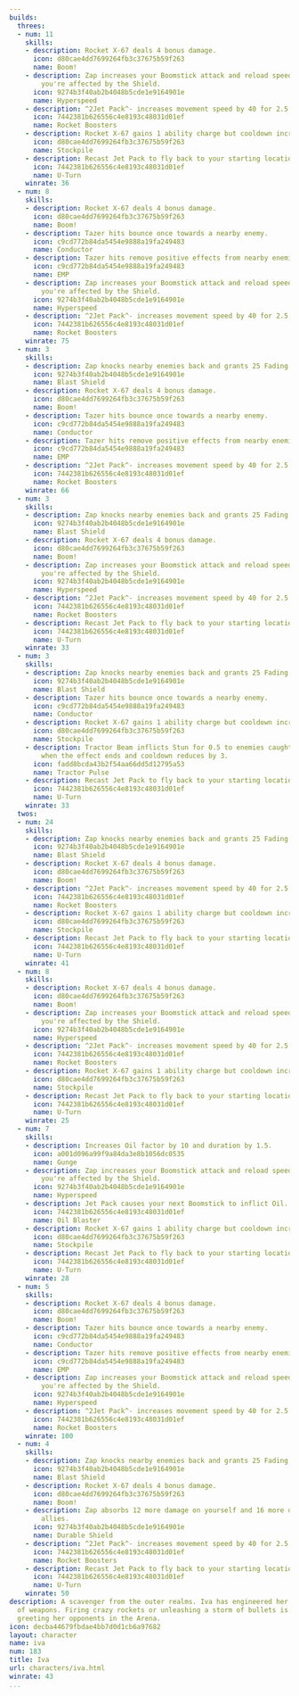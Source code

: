 ```yaml
---
builds:
  threes:
  - num: 11
    skills:
    - description: Rocket X-67 deals 4 bonus damage.
      icon: d80cae4dd7699264fb3c37675b59f263
      name: Boom!
    - description: Zap increases your Boomstick attack and reload speed by 120 while
        you're affected by the Shield.
      icon: 9274b3f40ab2b4048b5cde1e9164901e
      name: Hyperspeed
    - description: ^2Jet Pack^- increases movement speed by 40 for 2.5.
      icon: 7442381b626556c4e8193c48031d01ef
      name: Rocket Boosters
    - description: Rocket X-67 gains 1 ability charge but cooldown increases by 1.5.
      icon: d80cae4dd7699264fb3c37675b59f263
      name: Stockpile
    - description: Recast Jet Pack to fly back to your starting location.
      icon: 7442381b626556c4e8193c48031d01ef
      name: U-Turn
    winrate: 36
  - num: 8
    skills:
    - description: Rocket X-67 deals 4 bonus damage.
      icon: d80cae4dd7699264fb3c37675b59f263
      name: Boom!
    - description: Tazer hits bounce once towards a nearby enemy.
      icon: c9cd772b84da5454e9888a19fa249483
      name: Conductor
    - description: Tazer hits remove positive effects from nearby enemies.
      icon: c9cd772b84da5454e9888a19fa249483
      name: EMP
    - description: Zap increases your Boomstick attack and reload speed by 120 while
        you're affected by the Shield.
      icon: 9274b3f40ab2b4048b5cde1e9164901e
      name: Hyperspeed
    - description: ^2Jet Pack^- increases movement speed by 40 for 2.5.
      icon: 7442381b626556c4e8193c48031d01ef
      name: Rocket Boosters
    winrate: 75
  - num: 3
    skills:
    - description: Zap knocks nearby enemies back and grants 25 Fading Haste for 2.
      icon: 9274b3f40ab2b4048b5cde1e9164901e
      name: Blast Shield
    - description: Rocket X-67 deals 4 bonus damage.
      icon: d80cae4dd7699264fb3c37675b59f263
      name: Boom!
    - description: Tazer hits bounce once towards a nearby enemy.
      icon: c9cd772b84da5454e9888a19fa249483
      name: Conductor
    - description: Tazer hits remove positive effects from nearby enemies.
      icon: c9cd772b84da5454e9888a19fa249483
      name: EMP
    - description: ^2Jet Pack^- increases movement speed by 40 for 2.5.
      icon: 7442381b626556c4e8193c48031d01ef
      name: Rocket Boosters
    winrate: 66
  - num: 3
    skills:
    - description: Zap knocks nearby enemies back and grants 25 Fading Haste for 2.
      icon: 9274b3f40ab2b4048b5cde1e9164901e
      name: Blast Shield
    - description: Rocket X-67 deals 4 bonus damage.
      icon: d80cae4dd7699264fb3c37675b59f263
      name: Boom!
    - description: Zap increases your Boomstick attack and reload speed by 120 while
        you're affected by the Shield.
      icon: 9274b3f40ab2b4048b5cde1e9164901e
      name: Hyperspeed
    - description: ^2Jet Pack^- increases movement speed by 40 for 2.5.
      icon: 7442381b626556c4e8193c48031d01ef
      name: Rocket Boosters
    - description: Recast Jet Pack to fly back to your starting location.
      icon: 7442381b626556c4e8193c48031d01ef
      name: U-Turn
    winrate: 33
  - num: 3
    skills:
    - description: Zap knocks nearby enemies back and grants 25 Fading Haste for 2.
      icon: 9274b3f40ab2b4048b5cde1e9164901e
      name: Blast Shield
    - description: Tazer hits bounce once towards a nearby enemy.
      icon: c9cd772b84da5454e9888a19fa249483
      name: Conductor
    - description: Rocket X-67 gains 1 ability charge but cooldown increases by 1.5.
      icon: d80cae4dd7699264fb3c37675b59f263
      name: Stockpile
    - description: Tractor Beam inflicts Stun for 0.5 to enemies caught in the beam
        when the effect ends and cooldown reduces by 3.
      icon: fadd8bcda43b2f54aa66dd5d12795a53
      name: Tractor Pulse
    - description: Recast Jet Pack to fly back to your starting location.
      icon: 7442381b626556c4e8193c48031d01ef
      name: U-Turn
    winrate: 33
  twos:
  - num: 24
    skills:
    - description: Zap knocks nearby enemies back and grants 25 Fading Haste for 2.
      icon: 9274b3f40ab2b4048b5cde1e9164901e
      name: Blast Shield
    - description: Rocket X-67 deals 4 bonus damage.
      icon: d80cae4dd7699264fb3c37675b59f263
      name: Boom!
    - description: ^2Jet Pack^- increases movement speed by 40 for 2.5.
      icon: 7442381b626556c4e8193c48031d01ef
      name: Rocket Boosters
    - description: Rocket X-67 gains 1 ability charge but cooldown increases by 1.5.
      icon: d80cae4dd7699264fb3c37675b59f263
      name: Stockpile
    - description: Recast Jet Pack to fly back to your starting location.
      icon: 7442381b626556c4e8193c48031d01ef
      name: U-Turn
    winrate: 41
  - num: 8
    skills:
    - description: Rocket X-67 deals 4 bonus damage.
      icon: d80cae4dd7699264fb3c37675b59f263
      name: Boom!
    - description: Zap increases your Boomstick attack and reload speed by 120 while
        you're affected by the Shield.
      icon: 9274b3f40ab2b4048b5cde1e9164901e
      name: Hyperspeed
    - description: ^2Jet Pack^- increases movement speed by 40 for 2.5.
      icon: 7442381b626556c4e8193c48031d01ef
      name: Rocket Boosters
    - description: Rocket X-67 gains 1 ability charge but cooldown increases by 1.5.
      icon: d80cae4dd7699264fb3c37675b59f263
      name: Stockpile
    - description: Recast Jet Pack to fly back to your starting location.
      icon: 7442381b626556c4e8193c48031d01ef
      name: U-Turn
    winrate: 25
  - num: 7
    skills:
    - description: Increases Oil factor by 10 and duration by 1.5.
      icon: a001d096a99f9a84da3e8b1056dc0535
      name: Gunge
    - description: Zap increases your Boomstick attack and reload speed by 120 while
        you're affected by the Shield.
      icon: 9274b3f40ab2b4048b5cde1e9164901e
      name: Hyperspeed
    - description: Jet Pack causes your next Boomstick to inflict Oil.
      icon: 7442381b626556c4e8193c48031d01ef
      name: Oil Blaster
    - description: Rocket X-67 gains 1 ability charge but cooldown increases by 1.5.
      icon: d80cae4dd7699264fb3c37675b59f263
      name: Stockpile
    - description: Recast Jet Pack to fly back to your starting location.
      icon: 7442381b626556c4e8193c48031d01ef
      name: U-Turn
    winrate: 28
  - num: 5
    skills:
    - description: Rocket X-67 deals 4 bonus damage.
      icon: d80cae4dd7699264fb3c37675b59f263
      name: Boom!
    - description: Tazer hits bounce once towards a nearby enemy.
      icon: c9cd772b84da5454e9888a19fa249483
      name: Conductor
    - description: Tazer hits remove positive effects from nearby enemies.
      icon: c9cd772b84da5454e9888a19fa249483
      name: EMP
    - description: Zap increases your Boomstick attack and reload speed by 120 while
        you're affected by the Shield.
      icon: 9274b3f40ab2b4048b5cde1e9164901e
      name: Hyperspeed
    - description: ^2Jet Pack^- increases movement speed by 40 for 2.5.
      icon: 7442381b626556c4e8193c48031d01ef
      name: Rocket Boosters
    winrate: 100
  - num: 4
    skills:
    - description: Zap knocks nearby enemies back and grants 25 Fading Haste for 2.
      icon: 9274b3f40ab2b4048b5cde1e9164901e
      name: Blast Shield
    - description: Rocket X-67 deals 4 bonus damage.
      icon: d80cae4dd7699264fb3c37675b59f263
      name: Boom!
    - description: Zap absorbs 12 more damage on yourself and 16 more damage on other
        allies.
      icon: 9274b3f40ab2b4048b5cde1e9164901e
      name: Durable Shield
    - description: ^2Jet Pack^- increases movement speed by 40 for 2.5.
      icon: 7442381b626556c4e8193c48031d01ef
      name: Rocket Boosters
    - description: Recast Jet Pack to fly back to your starting location.
      icon: 7442381b626556c4e8193c48031d01ef
      name: U-Turn
    winrate: 50
description: A scavenger from the outer realms. Iva has engineered her own arsenal
  of weapons. Firing crazy rockets or unleashing a storm of bullets is her way of
  greeting her opponents in the Arena.
icon: decba44679fbdae4bb7d0d1cb6a97682
layout: character
name: iva
num: 183
title: Iva
url: characters/iva.html
winrate: 43
...
```

